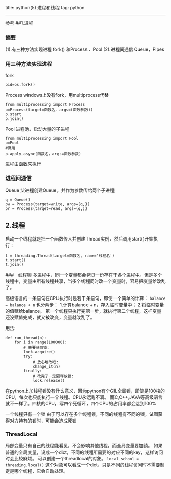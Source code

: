 title:  python(5) 进程和线程
tag:  python

---
[参考](https://www.liaoxuefeng.com/wiki/001374738125095c955c1e6d8bb493182103fac9270762a000/0013868323401155ceb3db1e2044f80b974b469eb06cb43000)
##1.进程
### 摘要
(1).有三种方法实现进程
fork() 和Process 、Pool
(2).进程间通信
Queue，Pipes
<!-- more -->
### 用三种方法实现进程
fork 
```
pid=os.fork()
```
Process
windows上没有fork，用multiprocess代替
```
from multiprocessing import Process
p=Process(target=函数名，args=(函数参数))
p.start
p.join()
```

Pool
进程池，启动大量的子进程
```
from multiprocessing import Pool
p=Pool
#调用
p.apply_async(函数名，args=函数参数)
```
进程由函数来执行
### 进程间通信
Queue
父进程创建Queue，并作为参数传给两个子进程
```
q = Queue()
pw = Process(target=write, args=(q,))
pr = Process(target=read, args=(q,))
```
## 2.线程
启动一个线程就是把一个函数传入并创建Thread实例，然后调用start()开始执行：
```
t = threading.Thread(target=函数名, name='线程名')
t.start()
t.join()
```

###　线程锁
多进程中，同一个变量都会拷贝一份存在于各个进程中。但是多个线程中，变量由所有线程共享，当多个线程同时改一个变量时，容易把变量给改乱了。

高级语言的一条语句在CPU执行时是若干条语句，即使一个简单的计算：
`balance = balance + n`
也分两步：
1.计算balance + n，存入临时变量中；
2.将临时变量的值赋给balance。
第一个线程只执行完第一步，就执行第二个线程，这样变量还没赋值完成，就又被改变，变量就改乱了。

用法:
```
def run_thread(n):
    for i in range(100000):
        # 先要获取锁:
        lock.acquire()
        try:
            # 放心地改吧:
            change_it(n)
        finally:
            # 改完了一定要释放锁:
            lock.release()

```

在python上加线程锁没有什么意义，因为python有个GIL全局锁，即使是100核的CPU，每次也只能执行一个线程。CPU永远跑不满。
而C,C++,JAVA等高级语言就不一样了。四核的CPU，写四个死循环，四个CPU的占用率都会达到100%

一个线程只有一个锁
由于可以存在多个线程锁，不同的线程有不同的锁，试图获得对方持有的锁时，可能会造成死锁

### ThreadLocal
局部变量只有自己的线程能看见，不会影响其他线程，而全局变量要加锁。
如果普通的全局变量，设成一个dict，不同的线程所需要的对应不同的key，这样访问时会比较麻烦。
可以创建一个threadlocal的对象。
`local_school = threading.local()`
这个对象可以看成一个dict，只是不同的线程访问时不需要制定是哪个线程，它会自动处理。
